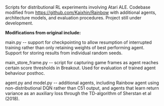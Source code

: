 Scripts for distributional RL experiments involving Atari ALE. Codebase modified from https://github.com/Kaixhin/Rainbow with additional agents, architecture models, and evaluation procedures. Project still under development.

**Modifications from original include:**

main.py -- support for checkpointing to allow resumption of interrupted training rather than only retaining weights of best performing agent. Support for storing results from individual random seeds.

main_store_frame.py -- script for capturing game frames as agent reaches certain score thresholds in Breakout. Used for evaluation of trained agent behaviour posthoc.

agent.py and model.py -- additional agents, including Rainbow agent using non-distributional DQN rather than C51 output, and agents that learn return variance as an auxiliary loss through the TD-algorithm of Sherstan et al (2018).

